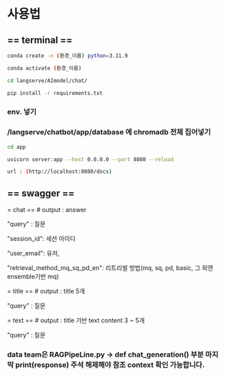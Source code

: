 # 사용법


## == terminal ==

```bash
conda create -n (환경_이름) python=3.11.9

conda activate (환경_이름)

cd langserve/AImodel/chat/

pip install -r requirements.txt
```


### env. 넣기

### /langserve/chatbot/app/database 에 chromadb 전체 집어넣기

```bash
cd app

uvicorn server:app --host 0.0.0.0 --port 8080 --reload

url : (http://localhost:8080/docs)
```


## == swagger == 


= chat == # output : answer

"query" : 질문

"session_id": 세션 아이디

"user_email": 유저,

"retrieval_method_mq_sq_pd_en": 리트리벌 방법(mq, sq, pd, basic, 그 외엔 ensemble기반 mq)


= title == # output : title 5개

"query" : 질문


= text == # output : title 기반 text content 3 ~ 5개

"query" : 질문



### data team은 RAGPipeLine.py -> def chat_generation() 부분 마지막 print(response) 주석 해제해야 참조 context 확인 가능합니다.
